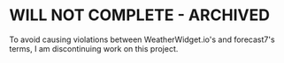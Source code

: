 # WILL NOT COMPLETE - ARCHIVED

To avoid causing violations between WeatherWidget.io's and forecast7's terms, I am discontinuing work on this project.
